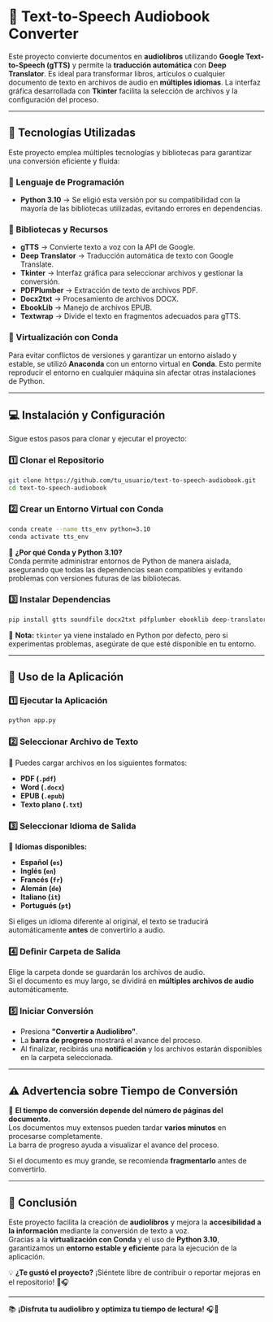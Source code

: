 # 📖 Text-to-Speech Audiobook Converter

Este proyecto convierte documentos en **audiolibros** utilizando **Google Text-to-Speech (gTTS)** y permite la **traducción automática** con **Deep Translator**. Es ideal para transformar libros, artículos o cualquier documento de texto en archivos de audio en **múltiples idiomas**. La interfaz gráfica desarrollada con **Tkinter** facilita la selección de archivos y la configuración del proceso.

---

## 🚀 Tecnologías Utilizadas

Este proyecto emplea múltiples tecnologías y bibliotecas para garantizar una conversión eficiente y fluida:

### 🔹 Lenguaje de Programación

- **Python 3.10** → Se eligió esta versión por su compatibilidad con la mayoría de las bibliotecas utilizadas, evitando errores en dependencias.

### 🔹 Bibliotecas y Recursos

- **gTTS** → Convierte texto a voz con la API de Google.
- **Deep Translator** → Traducción automática de texto con Google Translate.
- **Tkinter** → Interfaz gráfica para seleccionar archivos y gestionar la conversión.
- **PDFPlumber** → Extracción de texto de archivos PDF.
- **Docx2txt** → Procesamiento de archivos DOCX.
- **EbookLib** → Manejo de archivos EPUB.
- **Textwrap** → Divide el texto en fragmentos adecuados para gTTS.

### 🔹 Virtualización con Conda

Para evitar conflictos de versiones y garantizar un entorno aislado y estable, se utilizó **Anaconda** con un entorno virtual en **Conda**. Esto permite reproducir el entorno en cualquier máquina sin afectar otras instalaciones de Python.

---

## 💻 Instalación y Configuración

Sigue estos pasos para clonar y ejecutar el proyecto:

### 1️⃣ Clonar el Repositorio

```bash
git clone https://github.com/tu_usuario/text-to-speech-audiobook.git
cd text-to-speech-audiobook
```

### 2️⃣ Crear un Entorno Virtual con Conda

```bash
conda create --name tts_env python=3.10
conda activate tts_env
```

📌 **¿Por qué Conda y Python 3.10?**  
Conda permite administrar entornos de Python de manera aislada, asegurando que todas las dependencias sean compatibles y evitando problemas con versiones futuras de las bibliotecas.

### 3️⃣ Instalar Dependencias

```bash
pip install gtts soundfile docx2txt pdfplumber ebooklib deep-translator
```

🔹 **Nota:** `tkinter` ya viene instalado en Python por defecto, pero si experimentas problemas, asegúrate de que esté disponible en tu entorno.

---

## 🔧 Uso de la Aplicación

### 1️⃣ Ejecutar la Aplicación

```bash
python app.py
```

### 2️⃣ Seleccionar Archivo de Texto

📌 Puedes cargar archivos en los siguientes formatos:

- **PDF (`.pdf`)**
- **Word (`.docx`)**
- **EPUB (`.epub`)**
- **Texto plano (`.txt`)**

### 3️⃣ Seleccionar Idioma de Salida

📌 **Idiomas disponibles:**
- **Español (`es`)**
- **Inglés (`en`)**
- **Francés (`fr`)**
- **Alemán (`de`)**
- **Italiano (`it`)**
- **Portugués (`pt`)**

Si eliges un idioma diferente al original, el texto se traducirá automáticamente **antes** de convertirlo a audio.

### 4️⃣ Definir Carpeta de Salida

Elige la carpeta donde se guardarán los archivos de audio.  
Si el documento es muy largo, se dividirá en **múltiples archivos de audio** automáticamente.

### 5️⃣ Iniciar Conversión

- Presiona **"Convertir a Audiolibro"**.
- La **barra de progreso** mostrará el avance del proceso.
- Al finalizar, recibirás una **notificación** y los archivos estarán disponibles en la carpeta seleccionada.

---

## ⚠️ Advertencia sobre Tiempo de Conversión

📌 **El tiempo de conversión depende del número de páginas del documento.**  
Los documentos muy extensos pueden tardar **varios minutos** en procesarse completamente.  
La barra de progreso ayuda a visualizar el avance del proceso.  

Si el documento es muy grande, se recomienda **fragmentarlo** antes de convertirlo.

---

## 🎯 Conclusión

Este proyecto facilita la creación de **audiolibros** y mejora la **accesibilidad a la información** mediante la conversión de texto a voz.  
Gracias a la **virtualización con Conda** y el uso de **Python 3.10**, garantizamos un **entorno estable y eficiente** para la ejecución de la aplicación.

💡 **¿Te gustó el proyecto?** ¡Siéntete libre de contribuir o reportar mejoras en el repositorio! 🚀🎧

---

📚 **¡Disfruta tu audiolibro y optimiza tu tiempo de lectura!** 🎧📖

